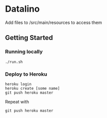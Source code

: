 # Datalino
Add files to /src/main/resources to access them 

## Getting Started

### Running locally
```
./run.sh
```

### Deploy to Heroku
```
heroku login
heroku create [some name]
git push heroku master
```
Repeat with
```
git push heroku master
```
